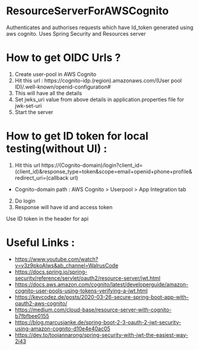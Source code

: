 # ResourceServerForAWSCognito
Authenticates and authorises requests which have Id_token generated using aws cognito. Uses Spring Security and Resources server


# How to get OIDC Urls ?
1. Create user-pool in AWS Cognito
2. Hit this url : https://cognito-idp.(region).amazonaws.com/(User pool ID)/.well-known/openid-configuration#
3. This will have all the details
4. Set jwks_uri value from above details in application.properties file for jwk-set-uri
5. Start the server
  
  
# How to get ID token for local testing(without UI) :
1. Hit this url https://(Cognito-domain)/login?client_id=(client_id)&response_type=token&scope=email+openid+phone+profile&redirect_uri=(callback url) 
-  Cognito-domain path :  AWS Cognito > Userpool > App Integration tab  
2. Do login
3. Response will have id and access token
  
Use ID token in the header for api  


# Useful Links : 
- https://www.youtube.com/watch?v=y3z9pkoAlws&ab_channel=WalrusCode
- https://docs.spring.io/spring-security/reference/servlet/oauth2/resource-server/jwt.html
- https://docs.aws.amazon.com/cognito/latest/developerguide/amazon-cognito-user-pools-using-tokens-verifying-a-jwt.html
- https://kevcodez.de/posts/2020-03-26-secure-spring-boot-app-with-oauth2-aws-cognito/
- https://medium.com/cloud-base/resource-server-with-cognito-b7fbfbee0155
- https://blog.marcusjanke.de/spring-boot-2-3-oauth-2-jwt-security-using-amazon-cognito-d10e4e40ac05
- https://dev.to/toojannarong/spring-security-with-jwt-the-easiest-way-2i43
  
  
